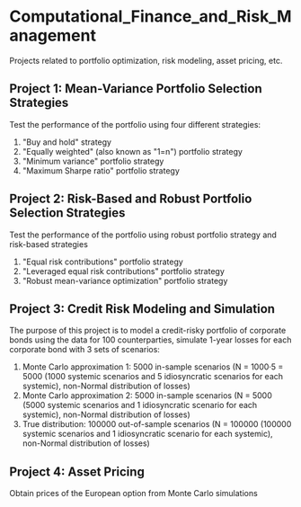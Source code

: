 # Computational_Finance_and_Risk_Management
Projects related to portfolio optimization, risk modeling, asset pricing, etc. 
## Project 1: Mean-Variance Portfolio Selection Strategies
Test the performance of the portfolio using four different strategies:  
1. "Buy and hold" strategy
2. "Equally weighted" (also known as "1=n") portfolio strategy
3. "Minimum variance" portfolio strategy
4. "Maximum Sharpe ratio" portfolio strategy
## Project 2: Risk-Based and Robust Portfolio Selection Strategies
Test the performance of the portfolio using robust portfolio strategy and risk-based strategies
1. "Equal risk contributions" portfolio strategy
2. "Leveraged equal risk contributions" portfolio strategy
3. "Robust mean-variance optimization" portfolio strategy
## Project 3: Credit Risk Modeling and Simulation
The purpose of this project is to model a credit-risky portfolio of corporate bonds using the data for 100 counterparties, simulate 1-year losses for each corporate bond with 3 sets of scenarios:
1. Monte Carlo approximation 1: 5000 in-sample scenarios (N = 1000·5 = 5000 (1000 systemic
scenarios and 5 idiosyncratic scenarios for each systemic), non-Normal distribution of losses)
2. Monte Carlo approximation 2: 5000 in-sample scenarios (N = 5000 (5000 systemic scenarios
and 1 idiosyncratic scenario for each systemic), non-Normal distribution of losses)
3. True distribution: 100000 out-of-sample scenarios (N = 100000 (100000 systemic scenarios
and 1 idiosyncratic scenario for each systemic), non-Normal distribution of losses)
## Project 4: Asset Pricing
Obtain prices of the European option from Monte Carlo simulations

